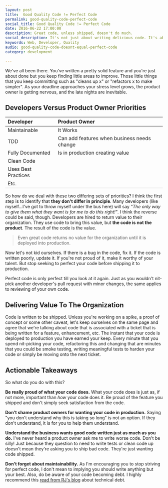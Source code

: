 ```yaml
---
layout: post
title:  Good Quality Code != Perfect Code
permalink: good-quality-code-perfect-code
social_title: Good Quality Code != Perfect Code
date: 2016-06-22 17:00:00
description: Great code, unless shipped, doesn't do much.
social_description: It's not just about writing delicious code. It's about writing code that's in production.
keywords: Web, Developer, Quality
audio: good-quality-code-doesnt-equal-perfect-code
category: development

---
```


We've all been there. You've written a pretty solid feature and you're just about done but you keep finding little areas to improve. Those little things that you keep committing such as "cleans up x" or "refactors x to make simpler". As your deadline approaches your stress level grows, the product owner is getting nervous, and the late nights are inevitable.

## Developers Versus Product Owner Priorities

| Developer           | Product Owner                               |
|:--------------------|:--------------------------------------------|
| Maintainable        | It Works                                    |
| TDD                 | Can add features when business needs change |
| Fully Documented    | Is in production creating value             |
| Clean Code          |                                             |
| Uses Best Practices |                                             |
| Etc.                |                                             |


So how do we deal with these two differing sets of priorities? I think the first step is to identify that **they don't differ in principle**. Many developers (like myself...I've got to throw myself under the bus here) will say *"The only way to give them what they want is for me to do this right!"*. I think the reverse could be said, though. Developers are hired to return value to their organization. They use code to bring this value, but **the code is not the product**. The result of the code is the value.

> Even great code returns no value for the organization until it is deployed into production.

Now let's not kid ourselves. If there is a bug in the code, fix it. If the code is written poorly, update it. If you're not proud of it, make it worthy of your talent. But stop seeking to perfect your code before shipping it to production.

Perfect code is only perfect till you look at it again. Just as you wouldn't nit-pick another developer's pull request with minor changes, the same applies to reviewing of your own code.

## Delivering Value To The Organization

Code is written to be shipped. Unless you're working on a spike, a proof of concept or some other caveat, let's keep ourselves on the same page and agree that we're talking about code that is associated with a ticket that is being written for a feature, enhancement, etc. The instant that your code is deployed to production you have earned your keep. Every minute that you spend nit-picking your code, refactoring this and changing that are minutes that you could be smoke testing, writing meaningful tests to harden your code or simply be moving onto the next ticket.

## Actionable Takeaways

So what do you do with this?

**Be really proud of what your code does.** What your code does is just as, if not more, important than *how* your code does it. Be proud of the feature you shipped and don't simply seek satisfaction from the code.

**Don't shame product owners for wanting your code in production.** Saying "you don't understand why this is taking so long" is not an option. If they don't understand, it is for you to help them understand.

**Understand the business wants good code written just as much as you do.** I've never heard a product owner ask me to write worse code. Don't be silly! Just because they question to need to write tests or clean code up doesn't mean they're asking you to ship bad code. They're just wanting code shipped.

**Don't forget about maintainability.** As I'm encouraging you to stop striving for perfect code, I don't mean to implying you should write anything but your best. Also, do be aware of your code becoming debt. I highly recommend this [read from RJ's blog](https://rjzaworski.com/2016/06/technical-debt) about technical debt.
